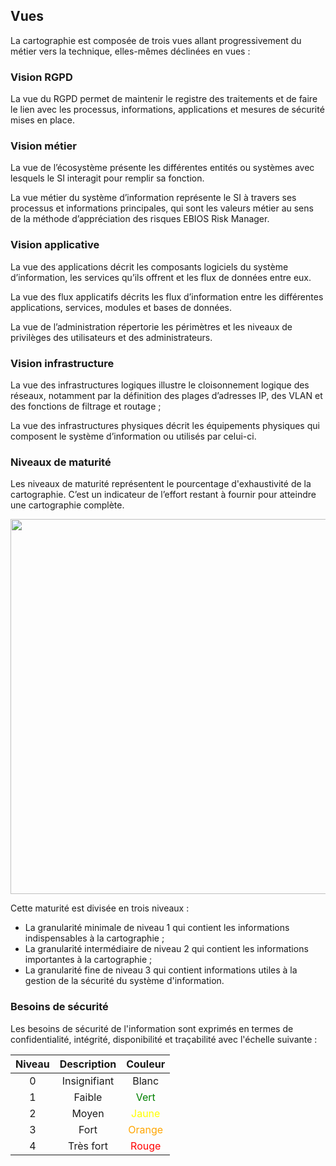 ## Vues

La cartographie est composée de trois vues allant progressivement du métier vers la technique, elles-mêmes déclinées en vues :

### Vision RGPD

La vue du RGPD permet de maintenir le registre des traitements et de faire le lien avec les processus, informations, applications et mesures de sécurité mises en place. 

### Vision métier

La vue de l’écosystème présente les différentes entités ou systèmes avec lesquels le SI interagit pour remplir sa fonction.

La vue métier du système d’information représente le SI à travers ses processus et informations principales, qui sont les valeurs métier au sens de la méthode d’appréciation des risques EBIOS Risk Manager.

### Vision applicative

La vue des applications décrit les composants logiciels du système d’information, les services qu’ils offrent et les flux de données entre eux.

La vue des flux applicatifs décrits les flux d’information entre les différentes applications, services, modules et bases de données.

La vue de l’administration répertorie les périmètres et les niveaux de privilèges des utilisateurs et des administrateurs.


### Vision infrastructure

La vue des infrastructures logiques illustre le cloisonnement logique des réseaux, notamment par la définition des plages d’adresses IP, des VLAN et des fonctions de filtrage et routage ;

La vue des infrastructures physiques décrit les équipements physiques qui composent le système d’information ou utilisés par celui-ci.

### Niveaux de maturité

Les niveaux de maturité représentent le pourcentage d'exhaustivité de la cartographie. 
C’est un indicateur de l’effort restant à fournir pour atteindre une cartographie complète. 

[<img src="/mercator/images/maturity.png" width="600">](/mercator/images/maturity.png)

Cette maturité est divisée en trois niveaux :

* La granularité minimale de niveau 1 qui contient les informations indispensables à la cartographie ;
* La granularité intermédiaire de niveau 2 qui contient les informations importantes à la cartographie ;
* La granularité fine de niveau 3 qui contient informations utiles à la gestion de la sécurité du système d'information.

### Besoins de sécurité

Les besoins de sécurité de l'information sont exprimés en termes de confidentialité, intégrité, disponibilité et traçabilité avec l'échelle suivante :

| Niveau   |      Description      |  Couleur |
|:----------:|:-------------:|:------:|
| 0| Insignifiant | Blanc |
| 1 |    Faible   | <span style="color:green">Vert</span> |
| 2 | Moyen | <span style="color:yellow;">Jaune</span> |
| 3 | Fort | <span style="color:orange">Orange</span> |
| 4 | Très fort | <span style="color:red">Rouge</span> |
    



